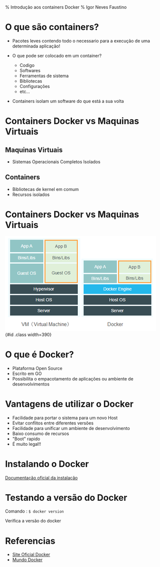 % Introdução aos containers Docker
% Igor Neves Faustino

# O que são containers?

- Pacotes leves contendo todo o necessario para a execução de uma determinada aplicação!

- O que pode ser colocado em um container?
	- Codigo
	- Softwares
	- Ferramentas de sistema
	- Bibliotecas
	- Configurações
	- etc...

- Containers isolam um software do que está a sua volta

# Containers Docker vs Maquinas Virtuais

## Maquinas Virtuais
- Sistemas Operacionais Completos Isolados

## Containers
- Bibliotecas de kernel em comum
- Recursos isolados

# Containers Docker vs Maquinas Virtuais

![Containers vs VM](./Images/container_vm.png){#id .class width=390}

# O que é Docker?

- Plataforma Open Source
- Escrito em GO
- Possibilita o empacotamento de aplicações ou ambiente de desenvolvimentos

# Vantagens de utilizar o Docker

- Facilidade para portar o sistema para um novo Host
- Evitar conflitos entre diferentes versões
- Facilidade para unificar um ambiente de desenvolvimento
- Baixo consumo de recursos
- "Boot" rapido
- É muito legal!!

# Instalando o Docker

[Documentação oficial da instalação](https://docs.docker.com/install/)

# Testando a versão do Docker

Comando : `$ docker version`

Verifica a versão do docker

# Referencias

- [Site Oficial Docker](https://www.docker.com/what-container)
- [Mundo Docker](https://www.mundodocker.com.br/o-que-e-docker/)